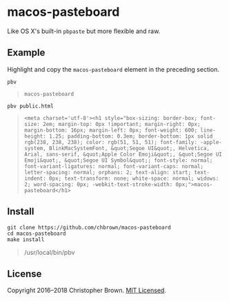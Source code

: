 # macos-pasteboard

Like OS X's built-in `pbpaste` but more flexible and raw.

## Example

Highlight and copy the `macos-pasteboard` element in the preceding section.

    pbv

> `macos-pasteboard`

    pbv public.html

> `<meta charset='utf-8'><h1 style="box-sizing: border-box; font-size: 2em; margin-top: 0px !important; margin-right: 0px; margin-bottom: 16px; margin-left: 0px; font-weight: 600; line-height: 1.25; padding-bottom: 0.3em; border-bottom: 1px solid rgb(238, 238, 238); color: rgb(51, 51, 51); font-family: -apple-system, BlinkMacSystemFont, &quot;Segoe UI&quot;, Helvetica, Arial, sans-serif, &quot;Apple Color Emoji&quot;, &quot;Segoe UI Emoji&quot;, &quot;Segoe UI Symbol&quot;; font-style: normal; font-variant-ligatures: normal; font-variant-caps: normal; letter-spacing: normal; orphans: 2; text-align: start; text-indent: 0px; text-transform: none; white-space: normal; widows: 2; word-spacing: 0px; -webkit-text-stroke-width: 0px;">macos-pasteboard</h1>`


## Install

    git clone https://github.com/chbrown/macos-pasteboard
    cd macos-pasteboard
    make install

> /usr/local/bin/pbv


## License

Copyright 2016–2018 Christopher Brown.
[MIT Licensed](https://chbrown.github.io/licenses/MIT/#2016-2018).
